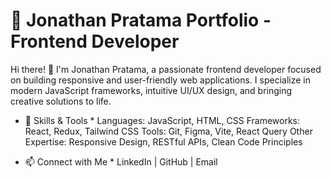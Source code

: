 # 💼 Jonathan Pratama Portfolio - Frontend Developer #
Hi there! 👋 I'm Jonathan Pratama, a passionate frontend developer focused on building responsive and user-friendly web applications. I specialize in modern JavaScript frameworks, intuitive UI/UX design, and bringing creative solutions to life.

* 🚀 Skills & Tools *
Languages: JavaScript, HTML, CSS
Frameworks: React, Redux, Tailwind CSS
Tools: Git, Figma, Vite, React Query
Other Expertise: Responsive Design, RESTful APIs, Clean Code Principles

* 📫 Connect with Me *
LinkedIn | GitHub | Email
